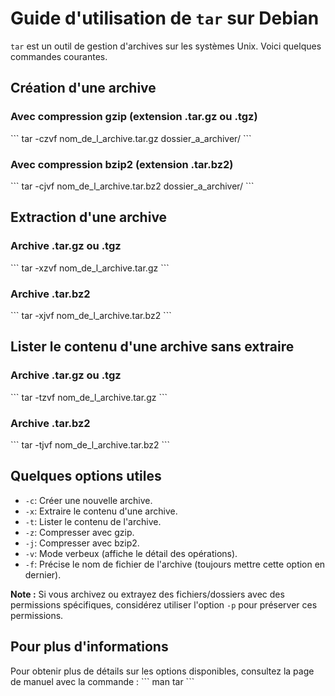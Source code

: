 # Guide d'utilisation de `tar` sur Debian

`tar` est un outil de gestion d'archives sur les systèmes Unix. Voici quelques commandes courantes.

## Création d'une archive

### Avec compression gzip (extension .tar.gz ou .tgz)
\`\`\`
tar -czvf nom_de_l_archive.tar.gz dossier_a_archiver/
\`\`\`

### Avec compression bzip2 (extension .tar.bz2)
\`\`\`
tar -cjvf nom_de_l_archive.tar.bz2 dossier_a_archiver/
\`\`\`

## Extraction d'une archive

### Archive .tar.gz ou .tgz
\`\`\`
tar -xzvf nom_de_l_archive.tar.gz
\`\`\`

### Archive .tar.bz2
\`\`\`
tar -xjvf nom_de_l_archive.tar.bz2
\`\`\`

## Lister le contenu d'une archive sans extraire

### Archive .tar.gz ou .tgz
\`\`\`
tar -tzvf nom_de_l_archive.tar.gz
\`\`\`

### Archive .tar.bz2
\`\`\`
tar -tjvf nom_de_l_archive.tar.bz2
\`\`\`

## Quelques options utiles

- `-c`: Créer une nouvelle archive.
- `-x`: Extraire le contenu d'une archive.
- `-t`: Lister le contenu de l'archive.
- `-z`: Compresser avec gzip.
- `-j`: Compresser avec bzip2.
- `-v`: Mode verbeux (affiche le détail des opérations).
- `-f`: Précise le nom de fichier de l'archive (toujours mettre cette option en dernier).

**Note :** Si vous archivez ou extrayez des fichiers/dossiers avec des permissions spécifiques, considérez utiliser l'option `-p` pour préserver ces permissions.

## Pour plus d'informations
Pour obtenir plus de détails sur les options disponibles, consultez la page de manuel avec la commande :
\`\`\`
man tar
\`\`\`

